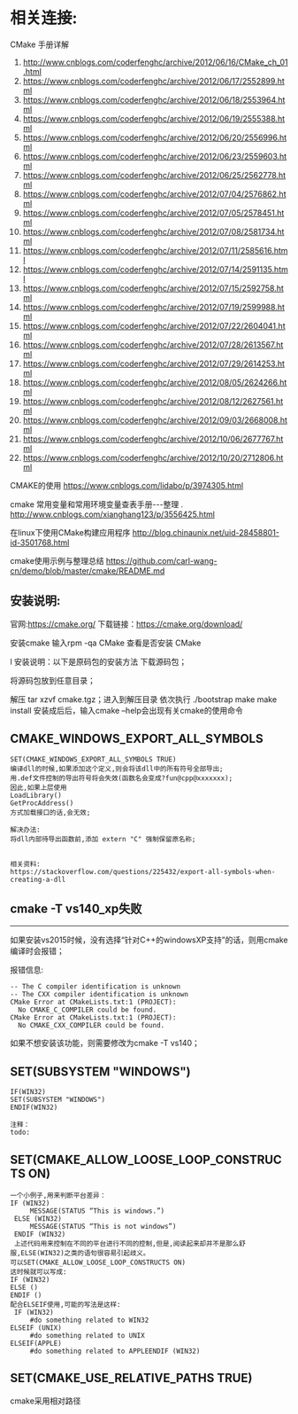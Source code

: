 
# 相关连接:

CMake 手册详解
1. http://www.cnblogs.com/coderfenghc/archive/2012/06/16/CMake_ch_01.html
2. https://www.cnblogs.com/coderfenghc/archive/2012/06/17/2552899.html
3. https://www.cnblogs.com/coderfenghc/archive/2012/06/18/2553964.html
4. https://www.cnblogs.com/coderfenghc/archive/2012/06/19/2555388.html
5. https://www.cnblogs.com/coderfenghc/archive/2012/06/20/2556996.html
6. https://www.cnblogs.com/coderfenghc/archive/2012/06/23/2559603.html
7. https://www.cnblogs.com/coderfenghc/archive/2012/06/25/2562778.html
8. https://www.cnblogs.com/coderfenghc/archive/2012/07/04/2576862.html
9. https://www.cnblogs.com/coderfenghc/archive/2012/07/05/2578451.html
10. https://www.cnblogs.com/coderfenghc/archive/2012/07/08/2581734.html
11. https://www.cnblogs.com/coderfenghc/archive/2012/07/11/2585616.html
12. https://www.cnblogs.com/coderfenghc/archive/2012/07/14/2591135.html
13. https://www.cnblogs.com/coderfenghc/archive/2012/07/15/2592758.html
14. https://www.cnblogs.com/coderfenghc/archive/2012/07/19/2599988.html
15. https://www.cnblogs.com/coderfenghc/archive/2012/07/22/2604041.html
16. https://www.cnblogs.com/coderfenghc/archive/2012/07/28/2613567.html
17. https://www.cnblogs.com/coderfenghc/archive/2012/07/29/2614253.html
18. https://www.cnblogs.com/coderfenghc/archive/2012/08/05/2624266.html
19. https://www.cnblogs.com/coderfenghc/archive/2012/08/12/2627561.html
20. https://www.cnblogs.com/coderfenghc/archive/2012/09/03/2668008.html
21. https://www.cnblogs.com/coderfenghc/archive/2012/10/06/2677767.html
22. https://www.cnblogs.com/coderfenghc/archive/2012/10/20/2712806.html

CMAKE的使用 
https://www.cnblogs.com/lidabo/p/3974305.html

cmake 常用变量和常用环境变量查表手册---整理 .
http://www.cnblogs.com/xianghang123/p/3556425.html

在linux下使用CMake构建应用程序
http://blog.chinaunix.net/uid-28458801-id-3501768.html

cmake使用示例与整理总结
https://github.com/carl-wang-cn/demo/blob/master/cmake/README.md

## 安装说明:

官网:https://cmake.org/
下载链接：https://cmake.org/download/


安装cmake
输入rpm -qa CMake 查看是否安装 CMake

l  安装说明：以下是原码包的安装方法
下载源码包；

将源码包放到任意目录；

解压 tar xzvf cmake.tgz；进入到解压目录 依次执行 ./bootstrap
make
make install
安装成后后，输入cmake –help会出现有关cmake的使用命令       


## CMAKE_WINDOWS_EXPORT_ALL_SYMBOLS
```
SET(CMAKE_WINDOWS_EXPORT_ALL_SYMBOLS TRUE)
编译dll的时候,如果添加这个定义,则会将该dll中的所有符号全部导出;
用.def文件控制的导出符号将会失效(函数名会变成?fun@cpp@xxxxxxx);
因此,如果上层使用
LoadLibrary() 
GetProcAddress()
方式加载接口的话,会无效;

解决办法:
将dll内部待导出函数前,添加 extern "C" 强制保留原名称;


相关资料:
https://stackoverflow.com/questions/225432/export-all-symbols-when-creating-a-dll
```


## cmake -T vs140_xp失败
---
如果安装vs2015时候，没有选择“针对C++的windowsXP支持”的话，则用cmake编译时会报错；

报错信息:
>
	-- The C compiler identification is unknown
	-- The CXX compiler identification is unknown
	CMake Error at CMakeLists.txt:1 (PROJECT):
	  No CMAKE_C_COMPILER could be found.
	CMake Error at CMakeLists.txt:1 (PROJECT):
	  No CMAKE_CXX_COMPILER could be found.
	  
如果不想安装该功能，则需要修改为cmake -T vs140；


## SET(SUBSYSTEM "WINDOWS")
	IF(WIN32)
	SET(SUBSYSTEM "WINDOWS")
	ENDIF(WIN32)

	注释：
	todo:


## SET(CMAKE_ALLOW_LOOSE_LOOP_CONSTRUCTS ON)
```
一个小例子,用来判断平台差异： 
IF (WIN32) 
     MESSAGE(STATUS “This is windows.”)
 ELSE (WIN32) 
     MESSAGE(STATUS “This is not windows”)
 ENDIF (WIN32)
 上述代码用来控制在不同的平台进行不同的控制,但是,阅读起来却并不是那么舒服,ELSE(WIN32)之类的语句很容易引起歧义。 
可以SET(CMAKE_ALLOW_LOOSE_LOOP_CONSTRUCTS ON) 
这时候就可以写成: 
IF (WIN32) 
ELSE () 
ENDIF () 
配合ELSEIF使用,可能的写法是这样:
 IF (WIN32) 
     #do something related to WIN32
ELSEIF (UNIX) 
     #do something related to UNIX
ELSEIF(APPLE) 
     #do something related to APPLEENDIF (WIN32)
```



## SET(CMAKE_USE_RELATIVE_PATHS TRUE)
cmake采用相对路径